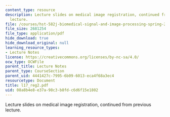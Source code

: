 ```yaml
---
content_type: resource
description: Lecture slides on medical image registration, continued from previous
  lecture.
file: /courses/hst-582j-biomedical-signal-and-image-processing-spring-2007/08a8b4e8e37a98c3b8fdc6d6f15e1802_l17_reg2.pdf
file_size: 2681254
file_type: application/pdf
hide_download: true
hide_download_original: null
learning_resource_types:
- Lecture Notes
license: https://creativecommons.org/licenses/by-nc-sa/4.0/
ocw_type: OCWFile
parent_title: Lecture Notes
parent_type: CourseSection
parent_uid: 4441427c-7995-6b09-6013-eca4f68a3ec4
resourcetype: Document
title: l17_reg2.pdf
uid: 08a8b4e8-e37a-98c3-b8fd-c6d6f15e1802
---
```

Lecture slides on medical image registration, continued from previous lecture.